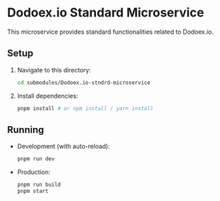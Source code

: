 # Dodoex.io Standard Microservice

This microservice provides standard functionalities related to Dodoex.io.

## Setup

1. Navigate to this directory:
   ```bash
   cd submodules/Dodoex.io-stndrd-microservice
   ```
2. Install dependencies:
   ```bash
   pnpm install # or npm install / yarn install
   ```

## Running

- Development (with auto-reload):
  ```bash
  pnpm run dev
  ```
- Production:
  ```bash
  pnpm run build
  pnpm start
  ```
